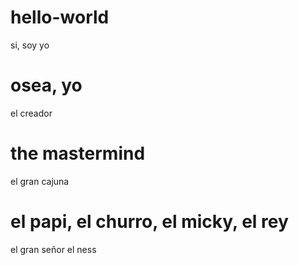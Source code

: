 # hello-world
si, soy yo
# osea, yo
el creador
# the mastermind
el gran cajuna
# el papi, el churro, el micky, el rey
el gran señor
el ness

